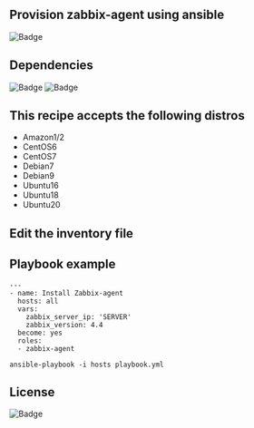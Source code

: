 ## Provision zabbix-agent using ansible

![Badge](https://img.shields.io/badge/ansible-zabbix-red)

## Dependencies
![Badge](https://img.shields.io/badge/ansible-2.9.10-blue)
![Badge](https://img.shields.io/badge/CentOS-7-blue)

## This recipe accepts the following distros
- Amazon1/2
- CentOS6
- CentOS7
- Debian7
- Debian9
- Ubuntu16
- Ubuntu18
- Ubuntu20

## Edit the inventory file

## Playbook example
```
---
- name: Install Zabbix-agent
  hosts: all
  vars:
    zabbix_server_ip: 'SERVER'
    zabbix_version: 4.4
  become: yes
  roles:
  - zabbix-agent
```
``` 
ansible-playbook -i hosts playbook.yml
``` 
## License
![Badge](https://img.shields.io/badge/license-GPLv3-green)
